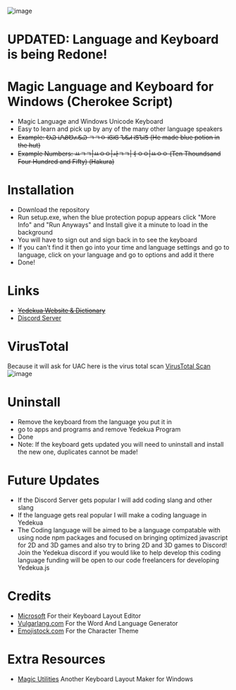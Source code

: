 ![image](https://user-images.githubusercontent.com/57733446/162633149-d53c2198-75a5-483f-a133-820b5f7e1ba0.png)
# UPDATED: Language and Keyboard is being Redone!
# Magic Language and Keyboard for Windows (Cherokee Script)
* Magic Language and Windows Unicode Keyboard
* Easy to learn and pick up by any of the many other language speakers
* ~~Example: ᎧᏇ ᎥᏁᏰᏬፈᏋᏇ ㄱㄱㅇ ᎥᎶᎥᎶ ᏖᏋᏗ ᎥᏕᏖᎥᏕ (He made blue potion in the hut)~~
* ~~Example Numbers: ㅛㄱㄱ|ㅛㅇㅇ|ㅘㄱㄱ|ㅕㅇㅇ|ㅛㅇㅇ (Ten Thoundsand Four Hundred and Fifty) (Hakura)~~

# Installation
* Download the repository
* Run setup.exe, when the blue protection popup appears click "More Info" and "Run Anyways" and Install give it a minute to load in the background
* You will have to sign out and sign back in to see the keyboard
* If you can't find it then go into your time and language settings and go to language, click on your language and go to options and add it there
* Done!

# Links
* ~~[Yedekua Website & Dictionary](https://sites.google.com/view/yedekua/yedekua)~~
* [Discord Server](https://discord.gg/24uCtxKCNH)

# VirusTotal
Because it will ask for UAC here is the virus total scan
[VirusTotal Scan](https://www.virustotal.com/gui/file/2c5e766d8880d95b04891ad921a99527dbf32d78d5f796bfcfdb69c85a0882ba?nocache=1)
![image](https://user-images.githubusercontent.com/57733446/162627935-1cf58783-bd79-435a-85bf-d883771fb087.png)

# Uninstall
* Remove the keyboard from the language you put it in
* go to apps and programs and remove Yedekua Program
* Done
* Note: If the keyboard gets updated you will need to uninstall and install the new one, duplicates cannot be made!

# Future Updates
* If the Discord Server gets popular I will add coding slang and other slang
* If the language gets real popular I will make a coding language in Yedekua
* The Coding language will be aimed to be a language compatable with using node npm packages and focused on bringing optimized javascript for 2D and 3D games and also try to bring 2D and 3D games to Discord! Join the Yedekua discord if you would like to help develop this coding language funding will be open to our code freelancers for developing Yedekua.js

# Credits

* [Microsoft](https://www.microsoft.com/en-us/download/details.aspx?id=102134) For their Keyboard Layout Editor
* [Vulgarlang.com](https://www.vulgarlang.com/) For the Word And Language Generator
* [Emojistock.com](https://emojistock.com/) For the Character Theme

# Extra Resources
* [Magic Utilities](https://magicutilities.net/magic-keyboard/help/keyboard-layouts) Another Keyboard Layout Maker for Windows
